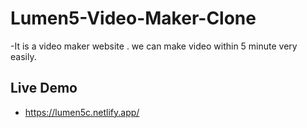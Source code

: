 # Lumen5-Video-Maker-Clone

-It is a video maker website . we can make video within 5 minute very easily. 


## Live Demo

- https://lumen5c.netlify.app/
